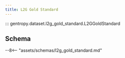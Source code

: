 ```yaml
---
title: L2G Gold Standard
---
```


::: gentropy.dataset.l2g_gold_standard.L2GGoldStandard

## Schema

--8<-- "assets/schemas/l2g_gold_standard.md"
